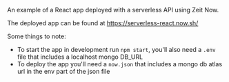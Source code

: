 An example of a React app deployed with a serverless API using Zeit Now.

The deployed app can be found at https://serverless-react.now.sh/

Some things to note:
- To start the app in development run `npm start`, you'll also need a `.env` file that includes a localhost mongo DB_URL
- To deploy the app you'll need a `now.json` that includes a mongo db atlas url in the env part of the json file